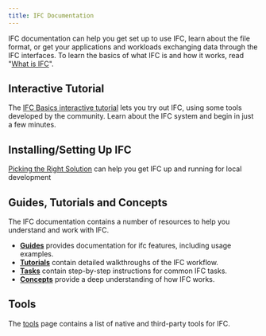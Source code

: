```yaml
---
title: IFC Documentation
---
```


<p>IFC documentation can help you get set up to use IFC, learn about the file format, or get your applications and workloads exchanging data through the IFC interfaces. To learn the basics of what IFC is and how it works, read "<a href="/docs/whatisIFC/">What is IFC</a>".</p>

<h2>Interactive Tutorial</h2>

<p>The <a href="/docs/tutorials/IFC-basics/">IFC Basics interactive tutorial</a> lets you try out IFC, using some tools developed by the community. Learn about the IFC system and begin in just a few minutes.</p>

<h2>Installing/Setting Up IFC</h2>

<p><a href="/docs/getting-started-guides/">Picking the Right Solution</a> can help you get IFC up and running for local development</p>

<h2>Guides, Tutorials and Concepts</h2>

<p>The IFC documentation contains a number of resources to help you understand and work with IFC.</p>
<ul>
<li><b><a href="/docs/user-guide/">Guides</a></b> provides documentation for ifc features, including usage examples.</li>
<li><b><a href="/docs/tutorials/">Tutorials</a></b> contain detailed walkthroughs of the IFC workflow.</li>
<li><b><a href="/docs/tasks/">Tasks</a></b> contain step-by-step instructions for common IFC tasks.</li>
<li><b><a href="/docs/concepts/">Concepts</a></b> provide a deep understanding of how IFC works.</li>
</ul>

<h2>Tools</h2>

<p>The <a href="/docs/tools/">tools</a> page contains a list of native and third-party tools for IFC.</p>
